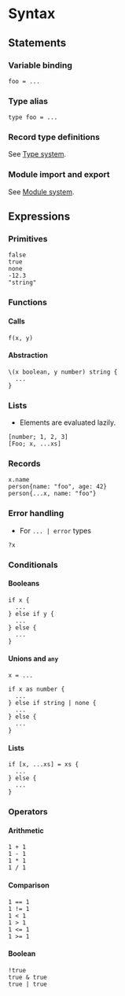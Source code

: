 # Syntax

## Statements

### Variable binding

```
foo = ...
```

### Type alias

```
type foo = ...
```

### Record type definitions

See [Type system](type_system.md#records).

### Module import and export

See [Module system](module_system.md).

## Expressions

### Primitives

```
false
true
none
-12.3
"string"
```

### Functions

#### Calls

```
f(x, y)
```

#### Abstraction

```
\(x boolean, y number) string {
  ...
}
```

### Lists

- Elements are evaluated lazily.

```
[number; 1, 2, 3]
[Foo; x, ...xs]
```

### Records

```
x.name
person{name: "foo", age: 42}
person{...x, name: "foo"}
```

### Error handling

- For `... | error` types

```
?x
```

### Conditionals

#### Booleans

```
if x {
  ...
} else if y {
  ...
} else {
  ...
}
```

#### Unions and `any`

```
x = ...

if x as number {
  ...
} else if string | none {
  ...
} else {
  ...
}
```

#### Lists

```
if [x, ...xs] = xs {
  ...
} else {
  ...
}
```

### Operators

#### Arithmetic

```
1 + 1
1 - 1
1 * 1
1 / 1
```

#### Comparison

```
1 == 1
1 != 1
1 < 1
1 > 1
1 <= 1
1 >= 1
```

#### Boolean

```
!true
true & true
true | true
```
